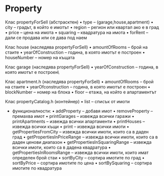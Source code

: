 # Property

Клас propertyForSell (абстрасктен)
  •	type – (garage,house,apartment)
  •	city – градът, в който е имотът
  •	region – регион или квартал ако е в град
  •	price – цена на имота
  •	squaring – квадратура на имота
  •	forRent – дали се продава или се дава под наем

Клас house (наследява propertyForSell)
  •	amountOfRooms – брой на стаите
  •	yearOfConstruction – година, в която имотът е построен
  • houseNumber – номер на къщата

Клас garage (наследява propertyForSell)
  •	yearOfConstruction – година, в която имотът е построен\

Клас apartment.h (наследява propertyForSell)
  •	amountOfRooms – брой на стаите
  •	yearOfconstruction – година, в която имотът е построен
  •	blockNumber – номер на блока
  •	floor – етажа, на който е апартаментът

Клас propertyCatalog.h (контейнер)
  •	list – списък от имоти
 - функционалности:
  •	addProperty – добавя имот
  •	removeProperty – премахва имот
  •	printGarages – извежда всички гаражи
  •	printApartments – извежда всички апартаменти
  •	printHouses – извежда всички къщи 
  •	print – извежда всички имоти
  •	getPropertiesFromCity – извежда всички имоти, които са в даден град
  •	getPropertiesInPriceRange – извежда всички имоти, които са в даден ценови диапазон
  •	getPropertiesInSquaringRange – извежда всички имоти, които са в дадена квадратура
  •	getPropertiesInRoomsRange – извежда всички имоти, които имат определен брой стаи
  •	sortByCity – сортира имотите по град
  •	sortByPrice – сортира имотите по цена
  •	sortBySquaring – сортира имотите по квадратура
